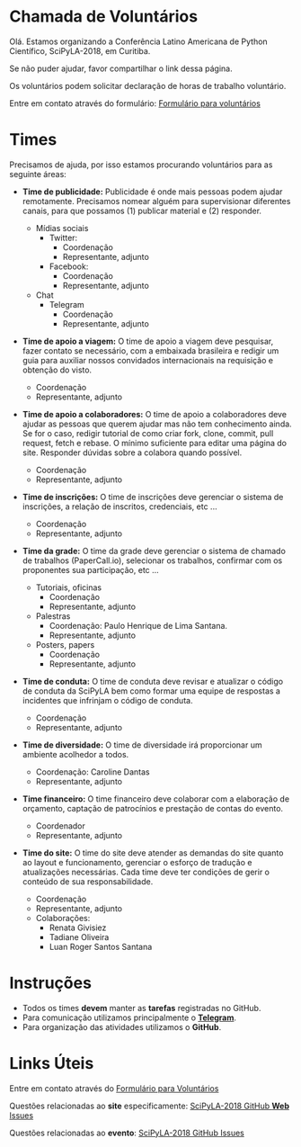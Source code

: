 Chamada de Voluntários
======================

Olá. Estamos organizando a Conferência Latino Americana de Python Científico, SciPyLA-2018, em Curitiba.

Se não puder ajudar, favor compartilhar o link dessa página.

Os voluntários podem solicitar declaração de horas de trabalho voluntário.

Entre em contato através do formulário: [Formulário para voluntários](https://goo.gl/forms/hOU27lEGvQ9CP6w53)


Times
=====

Precisamos de ajuda, por isso estamos procurando voluntários para as seguinte áreas:

* **Time de publicidade:** Publicidade é onde mais pessoas podem ajudar remotamente. Precisamos nomear alguém para supervisionar diferentes canais, para que possamos (1) publicar material e (2) responder.
  - Mídias sociais
    - Twitter:
      - Coordenação
      - Representante, adjunto
    - Facebook:
      - Coordenação
      - Representante, adjunto
  - Chat
    - Telegram
      - Coordenação
      - Representante, adjunto


* **Time de apoio a viagem:** O time de apoio a viagem deve pesquisar, fazer contato se necessário, com a embaixada brasileira e redigir um guia para auxiliar nossos convidados internacionais na requisição e obtenção do visto.
  - Coordenação
  - Representante, adjunto


* **Time de apoio a colaboradores:** O time de apoio a colaboradores deve ajudar as pessoas que querem ajudar mas não tem conhecimento ainda. Se for o caso, redigir tutorial de como criar fork, clone, commit, pull request, fetch e rebase. O mínimo suficiente para editar uma página do site. Responder dúvidas sobre a colabora quando possível.
  - Coordenação
  - Representante, adjunto


* **Time de inscrições:** O time de inscrições deve gerenciar o sistema de inscrições, a relação de inscritos, credenciais, etc ... 
  - Coordenação
  - Representante, adjunto


* **Time da grade:** O time da grade deve gerenciar o sistema de chamado de trabalhos (PaperCall.io), selecionar os trabalhos, confirmar com os proponentes sua participação, etc ...
  - Tutoriais, oficinas
    - Coordenação
    - Representante, adjunto
  - Palestras
    - Coordenação: Paulo Henrique de Lima Santana.
    - Representante, adjunto
  - Posters, papers
    - Coordenação
    - Representante, adjunto


* **Time de conduta:** O time de conduta deve revisar e atualizar o código de conduta da SciPyLA bem como formar uma equipe de respostas a incidentes que infrinjam o código de conduta.
  - Coordenação
  - Representante, adjunto


* **Time de diversidade:** O time de diversidade irá proporcionar um ambiente acolhedor a todos.
  - Coordenação: Caroline Dantas
  - Representante, adjunto


* **Time financeiro:** O time financeiro deve colaborar com a elaboração de orçamento, captação de patrocínios e prestação de contas do evento.
  - Coordenador
  - Representante, adjunto


* **Time do site:** O time do site deve atender as demandas do site quanto ao layout e funcionamento, gerenciar o esforço de tradução e atualizações necessárias. Cada time deve ter condições de gerir o conteúdo de sua responsabilidade.
  - Coordenação
  - Representante, adjunto
  - Colaborações:
    - Renata Givisiez
    - Tadiane Oliveira
    - Luan Roger Santos Santana


Instruções
==========

* Todos os times **devem** manter as **tarefas** registradas no GitHub.
* Para comunicação utilizamos principalmente o [**Telegram**](https://t.me/scipyBR).
* Para organização das atividades utilizamos o **GitHub**.


Links Úteis
==========

Entre em contato através do [Formulário para Voluntários](https://goo.gl/forms/hOU27lEGvQ9CP6w53)

Questões relacionadas ao **site** especificamente: [SciPyLA-2018 GitHub **Web** Issues](https://github.com/scipy-latinamerica/scipyla2018-web/issues)

Questões relacionadas ao **evento**: [SciPyLA-2018 GitHub Issues](https://github.com/scipy-latinamerica/scipyla2018/issues)
